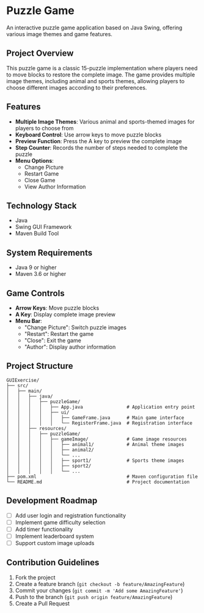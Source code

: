 # Puzzle Game

An interactive puzzle game application based on Java Swing, offering various image themes and game features.

## Project Overview

This puzzle game is a classic 15-puzzle implementation where players need to move blocks to restore the complete image. The game provides multiple image themes, including animal and sports themes, allowing players to choose different images according to their preferences.

## Features

- **Multiple Image Themes**: Various animal and sports-themed images for players to choose from
- **Keyboard Control**: Use arrow keys to move puzzle blocks
- **Preview Function**: Press the A key to preview the complete image
- **Step Counter**: Records the number of steps needed to complete the puzzle
- **Menu Options**: 
  - Change Picture
  - Restart Game
  - Close Game
  - View Author Information

## Technology Stack

- Java
- Swing GUI Framework
- Maven Build Tool

## System Requirements

- Java 9 or higher
- Maven 3.6 or higher



## Game Controls

- **Arrow Keys**: Move puzzle blocks
- **A Key**: Display complete image preview
- **Menu Bar**:
  - "Change Picture": Switch puzzle images
  - "Restart": Restart the game
  - "Close": Exit the game
  - "Author": Display author information

## Project Structure

```
GUIExercise/
├── src/
│   ├── main/
│   │   ├── java/
│   │   │   ├── puzzleGame/
│   │   │   │   ├── App.java                # Application entry point
│   │   │   │   ├── ui/
│   │   │   │   │   ├── GameFrame.java      # Main game interface
│   │   │   │   │   └── RegisterFrame.java  # Registration interface
│   │   ├── resources/
│   │   │   ├── puzzleGame/
│   │   │   │   ├── gameImage/              # Game image resources
│   │   │   │   │   ├── animal1/            # Animal theme images
│   │   │   │   │   ├── animal2/
│   │   │   │   │   └── ...
│   │   │   │   │   ├── sport1/             # Sports theme images
│   │   │   │   │   ├── sport2/
│   │   │   │   │   └── ...
├── pom.xml                                 # Maven configuration file
└── README.md                               # Project documentation
```

## Development Roadmap

- [ ] Add user login and registration functionality
- [ ] Implement game difficulty selection
- [ ] Add timer functionality
- [ ] Implement leaderboard system
- [ ] Support custom image uploads

## Contribution Guidelines

1. Fork the project
2. Create a feature branch (`git checkout -b feature/AmazingFeature`)
3. Commit your changes (`git commit -m 'Add some AmazingFeature'`)
4. Push to the branch (`git push origin feature/AmazingFeature`)
5. Create a Pull Request
